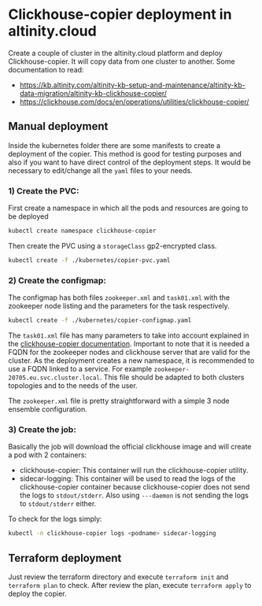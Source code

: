 # Clickhouse-copier deployment in altinity.cloud

Create a couple of cluster in the altinity.cloud platform and deploy Clickhouse-copier. It will copy data from one cluster to another.
Some documentation to read:
* https://kb.altinity.com/altinity-kb-setup-and-maintenance/altinity-kb-data-migration/altinity-kb-clickhouse-copier/
* https://clickhouse.com/docs/en/operations/utilities/clickhouse-copier/


## Manual deployment

Inside the kubernetes folder there are some manifests to create a deployment of the copier. This method is good for testing purposes
and also if you want to have direct control of the deployment steps. It would be necessary to edit/change all the ```yaml``` files to your needs.

### 1) Create the PVC:

First create a namespace in which all the pods and resources are going to be deployed

```bash
kubectl create namespace clickhouse-copier
```

Then create the PVC using a ```storageClass``` gp2-encrypted class.

```bash
kubectl create -f ./kubernetes/copier-pvc.yaml
```

### 2) Create the configmap:

The configmap has both files ```zookeeper.xml``` and ```task01.xml``` with the zookeeper node listing and the parameters for the task respectively.

```bash
kubectl create -f ./kubernetes/copier-configmap.yaml
```

The ```task01.xml``` file has many parameters to take into account explained in the [clickhouse-copier documentation](https://clickhouse.com/docs/en/operations/utilities/clickhouse-copier/). Important to note that it is needed a FQDN for the zookeeper nodes and clickhouse server that are valid for the cluster. As the deployment creates a new namespace, it is recommended to use a FQDN linked to a service. For example ```zookeeper-20705.eu.svc.cluster.local```. This file should be adapted to both clusters topologies and to the needs of the user.

The ```zookeeper.xml``` file is pretty straightforward with a simple 3 node ensemble configuration.


### 3) Create the job:

Basically the job will download the official clickhouse image and will create a pod with 2 containers:
  * clickhouse-copier: This container will run the clickhouse-copier utility.
  * sidecar-logging: This container will be used to read the logs of the clickhouse-copier container because clickhouse-copier does not send the logs to ```stdout/stderr```. Also using ```---daemon``` is not sending the logs to ```stdout/stderr``` either.

To check for the logs simply:

```bash
kubectl -n clickhouse-copier logs <podname> sidecar-logging
```

## Terraform deployment

Just review the terraform directory and execute ```terraform init``` and ```terraform plan``` to check. After review the plan, execute ```terraform apply``` to deploy the copier.
